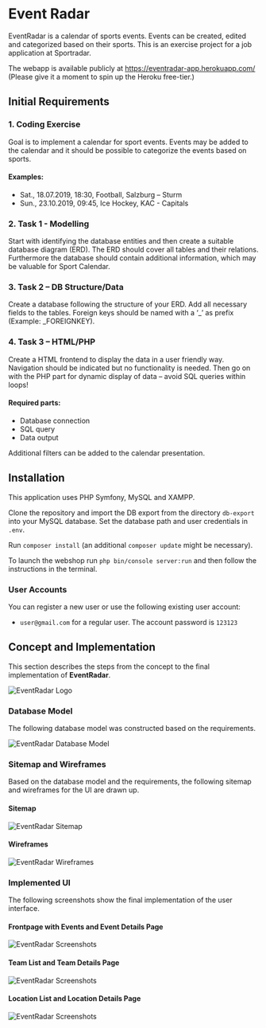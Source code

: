 # Event Radar

EventRadar is a calendar of sports events. Events can be created, edited and categorized based on their sports. This is an exercise project for a job application at Sportradar.

The webapp is available publicly at https://eventradar-app.herokuapp.com/
(Please give it a moment to spin up the Heroku free-tier.)

## Initial Requirements

### 1. Coding Exercise
Goal is to implement a calendar for sport events. Events may be added to the calendar and it should be possible to categorize the events based on sports.

#### Examples:
- Sat., 18.07.2019, 18:30, Football, Salzburg – Sturm
- Sun., 23.10.2019, 09:45, Ice Hockey, KAC - Capitals

### 2. Task 1 - Modelling
Start with identifying the database entities and then create a suitable database diagram (ERD). The ERD should cover all tables and their relations.
Furthermore the database should contain additional information, which may be valuable for Sport Calendar.

### 3. Task 2 – DB Structure/Data
Create a database following the structure of your ERD. Add all necessary fields to the tables. Foreign keys should be named with a ‘_’ as prefix (Example: _FOREIGNKEY).

### 4. Task 3 – HTML/PHP
Create a HTML frontend to display the data in a user friendly way. Navigation should be indicated but no functionality is needed.
Then go on with the PHP part for dynamic display of data – avoid SQL queries within loops!

#### Required parts:
- Database connection
- SQL query
- Data output

Additional filters can be added to the calendar presentation.

## Installation
This application uses PHP Symfony, MySQL and XAMPP.

Clone the repository and import the DB export from the directory `db-export` into your MySQL database. Set the database path and user credentials in `.env`.

Run `composer install` (an additional `composer update` might be necessary).

To launch the webshop run `php bin/console server:run` and then follow the instructions in the terminal.

### User Accounts
You can register a new user or use the following existing user account:
- `user@gmail.com` for a regular user. The account password is `123123`

## Concept and Implementation
This section describes the steps from the concept to the final implementation of __EventRadar__.

![EventRadar Logo](documentation/eventradar.png)

### Database Model
The following database model was constructed based on the requirements.

![EventRadar Database Model](documentation/01_db-model.png)

### Sitemap and Wireframes
Based on the database model and the requirements, the following sitemap and wireframes for the UI are drawn up.

#### Sitemap
![EventRadar Sitemap](documentation/02_sitemap.png)

#### Wireframes
![EventRadar Wireframes](documentation/03_wireframes.png)


### Implemented UI
The following screenshots show the final implementation of the user interface.

#### Frontpage with Events and Event Details Page
![EventRadar Screenshots](documentation/screenshots1.png)

#### Team List and Team Details Page
![EventRadar Screenshots](documentation/screenshots2.png)

#### Location List and Location Details Page
![EventRadar Screenshots](documentation/screenshots3.png)
